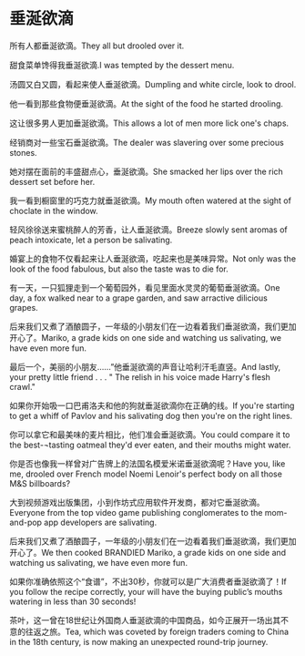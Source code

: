 # 垂涎欲滴

<p><span class="chinese">所有人都垂涎欲滴。</span><span class="english">They all but drooled over it.</span></p>

<p><span class="chinese">甜食菜单馋得我垂涎欲滴.</span><span class="english">I was tempted by the dessert menu.</span></p>

<p><span class="chinese">汤圆又白又圆，看起来使人垂涎欲滴。</span><span class="english">Dumpling and white circle, look to drool.</span></p>

<p><span class="chinese">他一看到那些食物便垂涎欲滴。</span><span class="english">At the sight of the food he started drooling.</span></p>

<p><span class="chinese">这让很多男人更加垂涎欲滴。</span><span class="english">This allows a lot of men more lick one's chaps.</span></p>

<p><span class="chinese">经销商对一些宝石垂涎欲滴。</span><span class="english">The dealer was slavering over some precious stones.</span></p>

<p><span class="chinese">她对摆在面前的丰盛甜点心，垂涎欲滴。</span><span class="english">She smacked her lips over the rich dessert set before her.</span></p>

<p><span class="chinese">我一看到橱窗里的巧克力就垂涎欲滴。</span><span class="english">My mouth often watered at the sight of choclate in the window.</span></p>

<p><span class="chinese">轻风徐徐送来蜜桃醉人的芳香，让人垂涎欲滴。</span><span class="english">Breeze slowly sent aromas of peach intoxicate, let a person be salivating.</span></p>

<p><span class="chinese">婚宴上的食物不仅看起来让人垂涎欲滴，吃起来也是美味异常。</span><span class="english">Not only was the look of the food fabulous, but also the taste was to die for.</span></p>

<p><span class="chinese">有一天，一只狐狸走到一个葡萄园外，看见里面水灵灵的葡萄垂涎欲滴。</span><span class="english">One day, a fox walked near to a grape garden, and saw arractive dilicious grapes.</span></p>

<p><span class="chinese">后来我们又煮了酒酿圆子，一年级的小朋友们在一边看着我们垂涎欲滴，我们更加开心了。</span><span class="english">Mariko, a grade kids on one side and watching us salivating, we have even more fun.</span></p>

<p><span class="chinese">最后一个，美丽的小朋友……”他垂涎欲滴的声音让哈利汗毛直竖。</span><span class="english">And lastly, your pretty little friend . . . " The relish in his voice made Harry's flesh crawl."</span></p>

<p><span class="chinese">如果你开始吸一口巴甫洛夫和他的狗就垂涎欲滴你在正确的线。</span><span class="english">If you're starting to get a whiff of Pavlov and his salivating dog then you're on the right lines.</span></p>

<p><span class="chinese">你可以拿它和最美味的麦片相比，他们准会垂涎欲滴。</span><span class="english">You could compare it to the best-¬tasting oatmeal they'd ever eaten, and their mouths might water.</span></p>

<p><span class="chinese">你是否也像我一样曾对广告牌上的法国名模爱米诺垂涎欲滴呢？</span><span class="english">Have you, like me, drooled over French model Noemi Lenoir's perfect body on all those M&S billboards?</span></p>

<p><span class="chinese">大到视频游戏出版集团，小到作坊式应用软件开发商，都对它垂涎欲滴。</span><span class="english">Everyone from the top video game publishing conglomerates to the mom-and-pop app developers are salivating.</span></p>

<p><span class="chinese">后来我们又煮了酒酿圆子，一年级的小朋友们在一边看着我们垂涎欲滴，我们更加开心了。</span><span class="english">We then cooked BRANDIED Mariko, a grade kids on one side and watching us salivating, we have even more fun.</span></p>

<p><span class="chinese">如果你准确依照这个“食谱”，不出30秒，你就可以是广大消费者垂涎欲滴了！</span><span class="english">If you follow the recipe correctly, your will have the buying public’s mouths watering in less than 30 seconds!</span></p>

<p><span class="chinese">茶叶，这一曾在18世纪让外国商人垂涎欲滴的中国商品，如今正展开一场出其不意的往返之旅。</span><span class="english">Tea, which was coveted by foreign traders coming to China in the 18th century, is now making an unexpected round-trip journey.</span></p>

